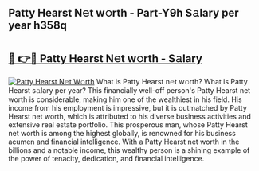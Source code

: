 ## Patty Hearst N𝚎t w𝚘rth - Part-Y9h S𝚊lary per year h358q

# <h2><a href="http://gc3aqp.nevu.top/?p=Patty+Hearst">🔗 👉🔴 Patty Hearst N𝚎t w𝚘rth - S𝚊lary</a></h2>

[![Patty Hearst N𝚎t W𝚘rth](https://i.imgur.com/Oavwk0R.jpeg)](http://gc3aqp.nevu.top/?p=Patty+Hearst)
What is Patty Hearst n𝚎t w𝚘rth? What is Patty Hearst s𝚊lary per year?
This financially well-off person's Patty Hearst net worth is considerable, making him one of the wealthiest in his field. His income from his employment is impressive, but it is outmatched by Patty Hearst net worth, which is attributed to his diverse business activities and extensive real estate portfolio. This prosperous man, whose Patty Hearst net worth is among the highest globally, is renowned for his business acumen and financial intelligence. With a Patty Hearst net worth in the billions and a notable income, this wealthy person is a shining example of the power of tenacity, dedication, and financial intelligence.
